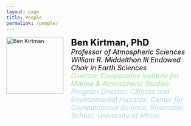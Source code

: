 ```yaml
---
layout: page
title: People
permalink: /people/
---
```


<div style="display: flex; align-items: flex-start;">
    <img src="{{ site.baseurl }}/assets/images/ben.jpg" alt="Ben Kirtman" style="margin-right: 20px; width: 150px; height: auto;">
    <div>
        <h1 style="margin: 0; font-size: 24px; color: black;">Ben Kirtman, PhD</h1>
        <p style="margin: 0; font-size: 18px; color: black; font-style: italic;">Professor of Atmospheric Sciences</p>
        <p style="margin: 0; font-size: 18px; color: black; font-style: italic;">William R. Middelthon III Endowed Chair in Earth Sciences</p>
        <p style="margin: 0; font-size: 18px; color: lightgreen; font-style: italic;">
            <a href="https://cimas.earth.miami.edu/" style="color: lightgreen; text-decoration: none;">Director: Cooperative Institute for Marine & Atmospheric Studies</a>
        </p>
        <p style="margin: 0; font-size: 18px; color: lightblue; font-style: italic;">
            <a href="https://idsc.miami.edu/about/people/" style="color: lightblue; text-decoration: none;">Program Director: Climate and Environmental Hazards, Center for Computational Science, Rosenstiel School, University of Miami</a>
        </p>
    </div>
</div>
